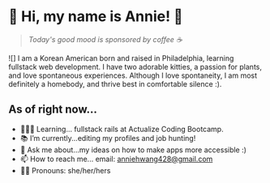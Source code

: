 # 🌱 Hi, my name is Annie! 🌱
> *Today's good mood is sponsored by coffee ☕️*

![]
I am a Korean American born and raised in Philadelphia, learning fullstack web development. I have two adorable kitties, a passion for plants, and love spontaneous experiences. Although I love spontaneity, I am most definitely a homebody, and thrive best in comfortable silence :).

As of right now...
---
- 👩🏻‍💻 Learning... fullstack rails at Actualize Coding Bootcamp. 
- 📚 I’m currently...editing my profiles and job hunting!
- 💬 Ask me about...my ideas on how to make apps more accessible :)
- 📫 How to reach me... email: anniehwang428@gmail.com
- 💅🏻 Pronouns: she/her/hers
